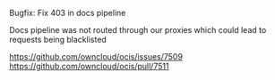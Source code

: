 Bugfix: Fix 403 in docs pipeline

Docs pipeline was not routed through our proxies which could lead to requests being blacklisted

https://github.com/owncloud/ocis/issues/7509
https://github.com/owncloud/ocis/pull/7511
